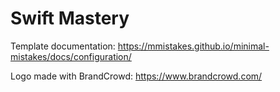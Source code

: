 # Swift Mastery

Template documentation: https://mmistakes.github.io/minimal-mistakes/docs/configuration/

Logo made with BrandCrowd: https://www.brandcrowd.com/
